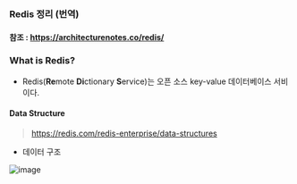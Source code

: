 ### Redis 정리 (번역)
#### 참조 : https://architecturenotes.co/redis/

### What is Redis?
* Redis(**Re**mote **Di**ctionary **S**ervice)는 오픈 소스 key-value 데이터베이스 서비이다.

#### Data Structure
> https://redis.com/redis-enterprise/data-structures

* 데이터 구조

![image](https://architecturenotes.co/content/images/2022/07/Redis-v2-separate-08.jpg)
